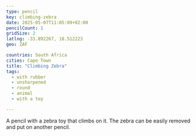 ```yaml
---
type: pencil
key: climbing-zebra
date: 2025-05-07T11:05:09+02:00
pencilCount: 1
gridSize: 2
latlng: -33.892267, 18.512223
geo: ZAF

countries: South Africa
cities: Cape Town
title: "Climbing Zebra"
tags:
  - with rubber
  - unsharpened
  - round
  - animal
  - with a toy

---
```


A pencil with a zebra toy that climbs on it. The zebra can be easily removed and put on another pencil.